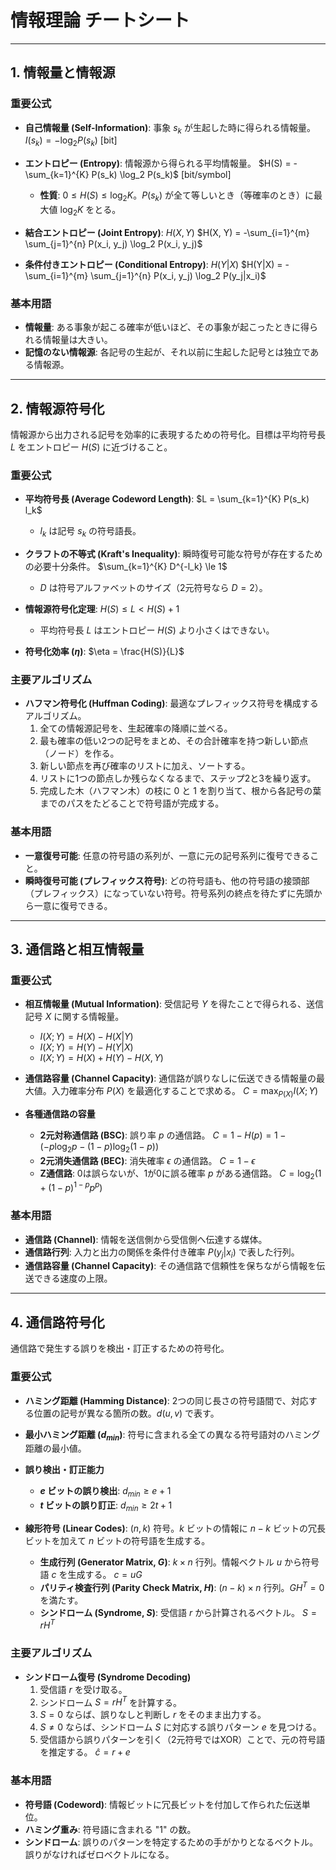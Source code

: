 # 情報理論 チートシート

---

## 1. 情報量と情報源

### 重要公式

* **自己情報量 (Self-Information)**: 事象 $s_k$ が生起した時に得られる情報量。
    $I(s_k) = -\log_2 P(s_k)$ \[bit]

* **エントロピー (Entropy)**: 情報源から得られる平均情報量。
    $H(S) = -\sum_{k=1}^{K} P(s_k) \log_2 P(s_k)$ \[bit/symbol]
  * **性質**: $0 \le H(S) \le \log_2 K$。$P(s_k)$ が全て等しいとき（等確率のとき）に最大値 $\log_2 K$ をとる。

* **結合エントロピー (Joint Entropy)**: $H(X, Y)$
    $H(X, Y) = -\sum_{i=1}^{m} \sum_{j=1}^{n} P(x_i, y_j) \log_2 P(x_i, y_j)$

* **条件付きエントロピー (Conditional Entropy)**: $H(Y|X)$
    $H(Y|X) = -\sum_{i=1}^{m} \sum_{j=1}^{n} P(x_i, y_j) \log_2 P(y_j|x_i)$

### 基本用語

* **情報量**: ある事象が起こる確率が低いほど、その事象が起こったときに得られる情報量は大きい。
* **記憶のない情報源**: 各記号の生起が、それ以前に生起した記号とは独立である情報源。

---

## 2. 情報源符号化

情報源から出力される記号を効率的に表現するための符号化。目標は平均符号長 $L$ をエントロピー $H(S)$ に近づけること。

### 重要公式

* **平均符号長 (Average Codeword Length)**:
    $L = \sum_{k=1}^{K} P(s_k) l_k$
  * $l_k$ は記号 $s_k$ の符号語長。

* **クラフトの不等式 (Kraft's Inequality)**: 瞬時復号可能な符号が存在するための必要十分条件。
    $\sum_{k=1}^{K} D^{-l_k} \le 1$
  * $D$ は符号アルファベットのサイズ（2元符号なら $D=2$）。

* **情報源符号化定理**:
    $H(S) \le L < H(S) + 1$
  * 平均符号長 $L$ はエントロピー $H(S)$ より小さくはできない。

* **符号化効率 ($\eta$)**:
    $\eta = \frac{H(S)}{L}$

### 主要アルゴリズム

* **ハフマン符号化 (Huffman Coding)**: 最適なプレフィックス符号を構成するアルゴリズム。
    1. 全ての情報源記号を、生起確率の降順に並べる。
    2. 最も確率の低い2つの記号をまとめ、その合計確率を持つ新しい節点（ノード）を作る。
    3. 新しい節点を再び確率のリストに加え、ソートする。
    4. リストに1つの節点しか残らなくなるまで、ステップ2と3を繰り返す。
    5. 完成した木（ハフマン木）の枝に 0 と 1 を割り当て、根から各記号の葉までのパスをたどることで符号語が完成する。

### 基本用語

* **一意復号可能**: 任意の符号語の系列が、一意に元の記号系列に復号できること。
* **瞬時復号可能 (プレフィックス符号)**: どの符号語も、他の符号語の接頭部（プレフィックス）になっていない符号。符号系列の終点を待たずに先頭から一意に復号できる。

---

## 3. 通信路と相互情報量

### 重要公式

* **相互情報量 (Mutual Information)**: 受信記号 $Y$ を得たことで得られる、送信記号 $X$ に関する情報量。
  * $I(X;Y) = H(X) - H(X|Y)$
  * $I(X;Y) = H(Y) - H(Y|X)$
  * $I(X;Y) = H(X) + H(Y) - H(X,Y)$

* **通信路容量 (Channel Capacity)**: 通信路が誤りなしに伝送できる情報量の最大値。入力確率分布 $P(X)$ を最適化することで求める。
    $C = \max_{P(X)} I(X;Y)$

* **各種通信路の容量**
  * **2元対称通信路 (BSC)**: 誤り率 $p$ の通信路。
      $C = 1 - H(p) = 1 - (-p \log_2 p - (1-p) \log_2 (1-p))$
  * **2元消失通信路 (BEC)**: 消失確率 $\epsilon$ の通信路。
      $C = 1 - \epsilon$
  * **Z通信路**: 0は誤らないが、1が0に誤る確率 $p$ がある通信路。
        $C = \log_2(1 + (1-p)^{1-p} p^p)$

### 基本用語

* **通信路 (Channel)**: 情報を送信側から受信側へ伝達する媒体。
* **通信路行列**: 入力と出力の関係を条件付き確率 $P(y_j|x_i)$ で表した行列。
* **通信路容量 (Channel Capacity)**: その通信路で信頼性を保ちながら情報を伝送できる速度の上限。

---

## 4. 通信路符号化

通信路で発生する誤りを検出・訂正するための符号化。

### 重要公式

* **ハミング距離 (Hamming Distance)**: 2つの同じ長さの符号語間で、対応する位置の記号が異なる箇所の数。$d(u,v)$ で表す。
* **最小ハミング距離 ($d_{min}$)**: 符号に含まれる全ての異なる符号語対のハミング距離の最小値。
* **誤り検出・訂正能力**
  * **$e$ ビットの誤り検出**: $d_{min} \ge e + 1$
  * **$t$ ビットの誤り訂正**: $d_{min} \ge 2t + 1$

* **線形符号 (Linear Codes)**: $(n, k)$ 符号。$k$ ビットの情報に $n-k$ ビットの冗長ビットを加えて $n$ ビットの符号語を生成する。
  * **生成行列 (Generator Matrix, $G$)**: $k \times n$ 行列。情報ベクトル $u$ から符号語 $c$ を生成する。 $c = uG$
  * **パリティ検査行列 (Parity Check Matrix, $H$)**: $(n-k) \times n$ 行列。$GH^T = 0$ を満たす。
  * **シンドローム (Syndrome, $S$)**: 受信語 $r$ から計算されるベクトル。 $S = rH^T$

### 主要アルゴリズム

* **シンドローム復号 (Syndrome Decoding)**
    1. 受信語 $r$ を受け取る。
    2. シンドローム $S = rH^T$ を計算する。
    3. $S=0$ ならば、誤りなしと判断し $r$ をそのまま出力する。
    4. $S \ne 0$ ならば、シンドローム $S$ に対応する誤りパターン $e$ を見つける。
    5. 受信語から誤りパターンを引く（2元符号ではXOR）ことで、元の符号語を推定する。 $\hat{c} = r + e$

### 基本用語

* **符号語 (Codeword)**: 情報ビットに冗長ビットを付加して作られた伝送単位。
* **ハミング重み**: 符号語に含まれる "1" の数。
* **シンドローム**: 誤りのパターンを特定するための手がかりとなるベクトル。誤りがなければゼロベクトルになる。
